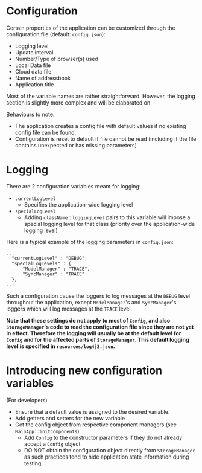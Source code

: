 # Configuration

Certain properties of the application can be customized through the configuration file (default: `config.json`):

- Logging level
- Update interval
- Number/Type of browser(s) used
- Local Data file
- Cloud data file
- Name of addressbook
- Application title

Most of the variable names are rather straightforward. However, the logging section is slightly more complex and will be elaborated on.

Behaviours to note:
- The application creates a config file with default values if no existing config file can be found.
- Configuration is reset to default if file cannot be read (including if the file contains unexpected or has missing parameters)

# Logging
There are 2 configuration variables meant for logging:
- `currentLogLevel`
  - Specifies the application-wide logging level
- `specialLogLevel`
  - Adding `className` : `loggingLevel` pairs to this variable will impose a special logging level for that class (priority over the application-wide logging level)

Here is a typical example of the logging parameters in `config.json`:
```
...
  "currentLogLevel" : "DEBUG",
  "specialLogLevels" : {
      "ModelManager" : "TRACE",
      "SyncManager" : "TRACE"
  },
...
```
Such a configuration cause the loggers to log messages at the `DEBUG` level throughout the application, except `ModelManager`'s and `SyncManager`'s loggers which will log messages at the `TRACE` level.

**Note that these settings do not apply to most of `Config`, and also `StorageManager`'s code to read the configuration file since they are not yet in effect. Therefore the logging will usually be at the default level for `Config` and for the affected parts of `StorageManager`. This default logging level is specified in `resources/log4j2.json`.**

# Introducing new configuration variables
(For developers)
- Ensure that a default value is assigned to the desired variable.
- Add getters and setters for the new variable
- Get the config object from respective component managers (see `MainApp::initComponents`)
  - Add `Config` to the constructor parameters if they do not already accept a `Config` object
  - DO NOT obtain the configuration object directly from `StorageManager` as such practices tend to hide application state information during testing.
